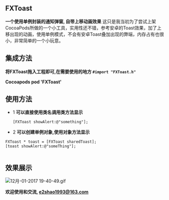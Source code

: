 ## FXToast

**一个使用单例封装的通知弹窗, 自带上移动画效果**
这只是我当初为了尝试上架CocoaPods所做的一个小工具，实用性还不错，参考安卓的Toast效果，加了上移出现的动画，使用单例模式，不会有安卓Toast叠加出现的弊端，内存占有也很小，非常简单的一个小玩意。

## 集成方法
**将FXToast拖入工程即可,在需要使用的地方 `#import "FXToast.h"`**

**Cocoapods  pod 'FXToast'**

## 使用方法
- 1 **可以直接使用类名调用类方法显示**

	`[FXToast showAlert:@"something"];`

- 2 **可以创建单例对象,使用对象方法显示**

```
FXToast * toast = [FXToast sharedToast];        
[toast showAlert:@"someThing"];
    
```
    	    
    	    
## 效果展示
![12月-01-2017 19-40-49.gif](http://upload-images.jianshu.io/upload_images/3569202-c8c3f9834b249f97.gif?imageMogr2/auto-orient/strip%7CimageView2/2/w/1240)



**欢迎使用和交流,  e2shao1993@163.com**
